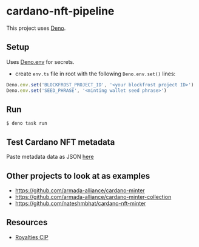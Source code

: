 # cardano-nft-pipeline

This project uses [Deno](https://deno.land/).

## Setup

Uses [Deno.env](https://deno.land/manual@v1.28.0/basics/env_variables#built-in-denoenv) for secrets.

- create `env.ts` file in root with the following `Deno.env.set()` lines:

```typescript
Deno.env.set('BLOCKFROST_PROJECT_ID', '<your blockfrost project ID>')
Deno.env.set('SEED_PHRASE', '<minting wallet seed phrase>')
```

## Run

```
$ deno task run
```

## Test Cardano NFT metadata

Paste metadata data as JSON [here](https://pool.pm/test/metadata)

## Other projects to look at as examples

- https://github.com/armada-alliance/cardano-minter
- https://github.com/armada-alliance/cardano-minter-collection
- https://github.com/nateshmbhat/cardano-nft-minter

## Resources

- [Royalties CIP](https://cips.cardano.org/cips/cip27/#simplesummary)
